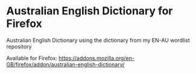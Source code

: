 # Australian English Dictionary for Firefox
Australian English Dictionary using the dictionary from my EN-AU wordlist repository

Available for Firefox: https://addons.mozilla.org/en-GB/firefox/addon/australian-english-dictionary/
